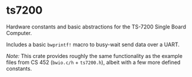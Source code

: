 # ts7200

Hardware constants and basic abstractions for the TS-7200 Single Board Computer.

Includes a basic `bwprintf!` macro to busy-wait send data over a UART.

_Note:_ This crate provides roughly the same functionality as the example files
from CS 452 (`bwio.c/h` + `ts7200.h`), albeit with a few more defined constants.
